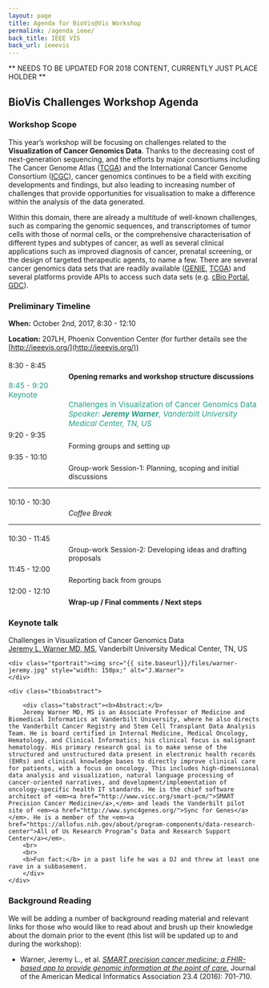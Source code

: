 ```yaml
---
layout: page
title: Agenda for BioVis@Vis Workshop
permalink: /agenda_ieee/
back_title: IEEE VIS
back_url: ieeevis
---
```


** NEEDS TO BE UPDATED FOR 2018 CONTENT, CURRENTLY JUST PLACE HOLDER ** 

## BioVis Challenges Workshop Agenda

### Workshop Scope
This year’s workshop will be focusing on challenges related to the **Visualization of Cancer Genomics Data**. Thanks to the decreasing cost of next-generation sequencing, and the efforts by major consortiums including The Cancer Genome Atlas ([TCGA](https://cancergenome.nih.gov/)) and the International Cancer Genome Consortium ([ICGC](http://icgc.org/)), cancer genomics continues to be a field with exciting developments and findings, but also leading to increasing number of challenges that provide opportunities for visualisation to make a difference within the analysis of the data generated.

Within this domain, there are already a multitude of well-known challenges, such as comparing the genomic sequences, and transcriptomes of tumor cells with those of normal cells, or the comprehensive characterisation of different types and subtypes of cancer, as well as several clinical applications such as improved diagnosis of cancer, prenatal screening, or the design of targeted therapeutic agents, to name a few. There are several cancer genomics data sets that are readily available ([GENIE](http://www.aacr.org/Research/Research/Pages/aacr-project-genie.aspx), [TCGA](https://cancergenome.nih.gov/)) and several platforms provide APIs to access such data sets (e.g. [cBio Portal](http://www.cbioportal.org/), [GDC](https://portal.gdc.cancer.gov/)).

### Preliminary Timeline
**When:** October 2nd, 2017, 8:30 - 12:10

**Location:** 207LH, Phoenix Convention Center (for further details see the [http://ieeevis.org/](http://ieeevis.org/))

<a name="agenda"></a>
<div>
  <div class="sumTime" style="padding-top:5px;"> 8:30 - 8:45 </div>
    <div class="ttile" style="padding-left:120px; padding-top:5px;"> <b>Opening remarks and workshop structure discussions</b></div>
</div>  

<div>
    <div class="sumTime2" style="font-size:15px;color:#21a186;">8:45 - 9:20</div>
    <div>
        <div class="sumContent" style="font-size:15px;color:#21a186;">Keynote</div>
        <div class="sumContent" style="padding-left:120px;font-size:15px;color:#21a186;">Challenges in Visualization of Cancer Genomics Data</div>
          <div class="sumDetail" style="padding-left:120px;font-size:15px;color:#21a186;"><i> Speaker: <b> Jeremy Warner</b>, Vanderbilt University Medical Center, TN, US</i>
          </div>
    </div>
</div>

<div>
  <div class="sumTime" style="padding-top:5px;"> 9:20 - 9:35 </div>
    <div class="ttile" style="padding-left:120px; padding-top:5px;">Forming groups and setting up</div>
</div>  

<div>
  <div class="sumTime" style="padding-top:5px;"> 9:35 - 10:10 </div>
    <div class="ttile" style="padding-left:120px; padding-top:5px;">Group-work Session-1: Planning, scoping and initial discussions</div>
</div>  

<hr>
<div>
  <div class="sumTime" style="padding-top:5px;"> 10:10 - 10:30 </div>
    <div class="ttile" style="padding-left:120px; padding-top:5px;"> <em>Coffee Break </em></div>
</div>  
<hr>

<div>
  <div class="sumTime" style="padding-top:5px;"> 10:30 - 11:45 </div>
    <div class="ttile" style="padding-left:120px; padding-top:5px;">Group-work Session-2: Developing ideas and drafting proposals</div>
</div>  

<div>
  <div class="sumTime" style="padding-top:5px;"> 11:45 - 12:00 </div>
    <div class="ttile" style="padding-left:120px; padding-top:5px;">Reporting back from groups</div>
</div>

<div>
  <div class="sumTime" style="padding-top:5px;"> 12:00 - 12:10 </div>
    <div class="ttile" style="padding-left:120px; padding-top:5px;"><b>Wrap-up / Final comments / Next steps</b></div>
</div>


### Keynote talk

<div class="talk">
    <div class="ttitle">Challenges in Visualization of Cancer Genomics Data
    </div>
    <div><span class="tspeaker"><a href="http://www.vicc.org/dd/display.php?person=jeremy.warner">Jeremy L. Warner MD, MS</a></span>, <span>Vanderbilt University Medical Center, TN, US</span></div>

    <div class="tportrait"><img src="{{ site.baseurl}}/files/warner-jeremy.jpg" style="width: 150px;" alt="J.Warner">
    </div>

    <div class="tbioabstract">

        <div class="tabstract"><b>Abstract:</b>
        Jeremy Warner MD, MS is an Associate Professor of Medicine and Biomedical Informatics at Vanderbilt University, where he also directs the Vanderbilt Cancer Registry and Stem Cell Transplant Data Analysis Team. He is board certified in Internal Medicine, Medical Oncology, Hematology, and Clinical Informatics; his clinical focus is malignant hematology. His primary research goal is to make sense of the structured and unstructured data present in electronic health records (EHRs) and clinical knowledge bases to directly improve clinical care for patients, with a focus on oncology. This includes high-dimensional data analysis and visualization, natural language processing of cancer-oriented narratives, and development/implementation of oncology-specific health IT standards. He is the chief software architect of <em><a href="http://www.vicc.org/smart-pcm/">SMART Precision Cancer Medicine</a>,</em> and leads the Vanderbilt pilot site of <em><a href="http://www.sync4genes.org/">Sync for Genes</a></em>. He is a member of the <em><a href="https://allofus.nih.gov/about/program-components/data-research-center">All of Us Research Program’s Data and Research Support Center</a></em>.
        <br>
        <br>
        <b>Fun fact:</b> in a past life he was a DJ and threw at least one rave in a subbasement.
        </div>
    </div>
</div>



### Background Reading
We will be adding a number of background reading material and relevant links for those who would like to read about and brush up their knowledge about the domain prior to the event (this list will be updated up to and during the workshop):

* Warner, Jeremy L., et al. [*SMART precision cancer medicine: a FHIR-based app to provide genomic information at the point of care.*](https://academic.oup.com/jamia/article/23/4/701/2200286/SMART-precision-cancer-medicine-a-FHIR-based-app) Journal of the American Medical Informatics Association 23.4 (2016): 701-710.
